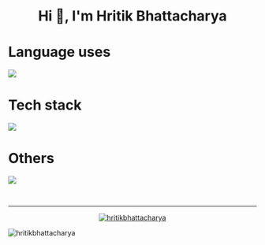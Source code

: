 <h1 align="center">Hi 👋, I'm Hritik Bhattacharya</h1>



<div align="left">
  <h1>Language uses</h1>
  <a href="https://skillicons.dev">
    <img src="https://skillicons.dev/icons?i=typescript,c,cpp,go" />
  </a>
</div>
<div align="left">
  <h1>Tech stack</h1>
  <a href="https://skillicons.dev">
    <img src="https://skillicons.dev/icons?i=next,aws,mongo,redux,redisnodejs,express,docker" />
  </a>
  <h1>Others</h1>
  <a href="https://skillicons.dev">
    <img src="https://skillicons.dev/icons?i=git,linux," />
  </a>
</p>


<br>
<hr>




<!--<div align="center">
<!-- <p><img align="center" src="https://github-readme-streak-stats.herokuapp.com/?user=hritikbhattacharya&" alt="hritikbhattacharya" /></p> -->
<!-- <p>&nbsp;<img align="center" src="https://github-readme-stats.vercel.app/api?username=hritikbhattacharya&show_icons=true&locale=en&layout=compact" alt="hritikbhattacharya" /></p> -->
<!-- <p><img align="cneter" src="https://github-readme-stats.vercel.app/api/top-langs?username=hritikbhattacharya&show_icons=true&locale=en" alt="hritikbhattacharya" /></p> -->
<!-- </div> -->
<!--<br>
<!-- <hr> -->
<p align="center"> <a href="https://github.com/ryo-ma/github-profile-trophy"><img src="https://github-profile-trophy.vercel.app/?username=hritikbhattacharya" alt="hritikbhattacharya" /></a> </p>
<p align="left"> <img src="https://komarev.com/ghpvc/?username=hritikbhattacharya&label=Profile%20views&color=0e75b6&style=flat" alt="hritikbhattacharya" /> </p>



